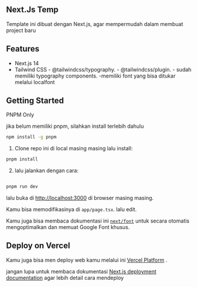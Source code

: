 ## Next.Js Temp

Template ini dibuat dengan Next.js, agar mempermudah dalam membuat project baru

## Features

- Next.js 14
- Tailwind CSS - @tailwindcss/typography. - @tailwindcss/plugin. - sudah memiliki typography components.
  -memiliki font yang bisa ditukar melalui localfont

## Getting Started

PNPM Only

jika belum memiliki pnpm, silahkan install terlebih dahulu

```bash
npm install -g pnpm

```

1. Clone repo ini di local masing masing lalu install:

```bash
pnpm install

```

2. lalu jalankan dengan cara:

```bash

pnpm run dev

```

lalu buka di [http://localhost:3000](http://localhost:3000) di browser masing masing.

Kamu bisa memodifikasinya di `app/page.tsx`. lalu edit.

Kamu juga bisa membaca dokumentasi ini [`next/font`](https://nextjs.org/docs/basic-features/font-optimization) untuk secara otomatis mengoptimalkan dan memuat Google Font khusus.

## Deploy on Vercel

Kamu juga bisa men deploy web kamu melalui ini [Vercel Platform](https://vercel.com/new?utm_medium=default-template&filter=next.js&utm_source=create-next-app&utm_campaign=create-next-app-readme) .

jangan lupa untuk membaca dokumentasi [Next.js deployment documentation](https://nextjs.org/docs/deployment) agar lebih detail cara mendeploy
